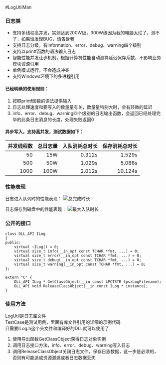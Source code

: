 #LogUtilMan
### 日志类
* 支持多线程高并发，实测达到200W级，300W级因为我的电脑太烂了，测不了，如果谁发现BUG，请告诉我
* 支持日志分级，有information、error、debug、warning四个级别
* 支持以printf函数的语法输入日志
* 智能性能并发让步机制，根据计算机性能自动测算延迟保存系数，不影响业务模块资源引用
* 单例模式运行，不会造成冲突
* 支持Windows环境下的多进程引用

#### 已经明确的使用规则：
 1. 按照printf函数的语法提供输入
 2. 日志处理速度和要写入的数量量有关，数量量特别大时，会有轻微的延迟
 3. info、error、debug、warning四个级别的日志输出函数，会返回已经处理完毕的此条日志消息的长度，处理失败返回0

#### 异步写入，支持高并发，测试数据如下：
|  并发线程数  |  总日志量  |  入队消耗总时长  |   保存消耗总时长   |
| ------------:| ----------:| ----------------:| ------------------:|
|      50      |    15W     |      0.312s      |      1.529s        |
|     500      |    50W     |      1.029s      |      5.086s        |
|    1000      |   100W     |      2.012s      |     10.124s        |
 
### 性能表现
日志进入队列时的性能表现：
![总完成时长](https://github.com/ccpwcn/LogUtilMan/blob/master/%E6%9C%80%E5%A4%A7%E5%85%A5%E9%98%9F%E6%97%B6%E9%95%BF.png)

日志保存到磁盘中的性能表现：
![最大入队时长](https://github.com/ccpwcn/LogUtilMan/blob/master/%E6%80%BB%E5%AE%8C%E6%88%90%E6%97%B6%E9%95%BF.png)

### 公开的接口
```
class DLL_API ILog
{
public:
	virtual ~ILog() = 0;
	virtual size_t info(__in_opt const TCHAR *fmt, ...) = 0;
	virtual size_t error(__in_opt const TCHAR *fmt, ...) = 0;
	virtual size_t debug(__in_opt const TCHAR *fmt, ...) = 0;
	virtual size_t warning(__in_opt const TCHAR *fmt, ...) = 0;
};

extern "C" {
	DLL_API ILog * GetClassObject(__in const LPCTSTR lpszLogFilename);
	DLL_API void ReleaseClassObject(__in const ILog * instance);
}
```

### 使用方法
LogUtil是日志库文件  
TestCase是测试用例，里面有库文件引用的详细的示例代码  
只需要ILog.h这个头文件和编译好的DLL就可以使用了  
 1. 使用导出函数GetClassObject获得日志对象实例
 2. 调用日志接口方法，info、error、debug、warning写入日志
 3. 调用ReleaseClassObject关闭日志文件，保存日志数据，这一步是必须的，否则有可能造成资源泄漏或者日志数据丢失